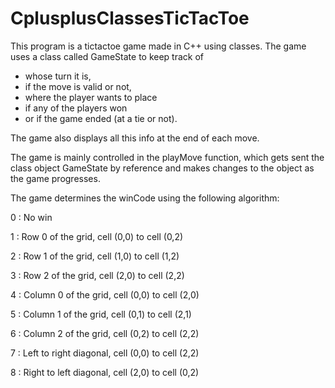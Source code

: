 # CplusplusClassesTicTacToe

This program is a tictactoe game made in C++ using classes. The game uses a class called GameState to keep track of 
- whose turn it is, 
- if the move is valid or not, 
- where the player wants to place
- if any of the players won 
- or if the game ended (at a tie or not). 

The game also displays all this info at the end of each move. 

The game is mainly controlled in the playMove function, which gets sent the class object GameState by reference and makes changes to the object as the game progresses. 

The game determines the winCode using the following algorithm: 

0 :            No win

1  :           Row 0 of the grid, cell (0,0) to cell (0,2)

2   :          Row 1 of the grid, cell (1,0) to cell (1,2)
      
3    :         Row 2 of the grid, cell (2,0) to cell (2,2)

4     :        Column 0 of the grid, cell (0,0) to cell (2,0)

5      :       Column 1 of the grid, cell (0,1) to cell (2,1)

6       :      Column 2 of the grid, cell (0,2) to cell (2,2)

7        :     Left to right diagonal, cell (0,0) to cell (2,2)

8         :    Right to left diagonal, cell (2,0) to cell (0,2)
